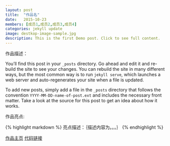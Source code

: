 ```yaml
---
layout: post
title:  "作品名"
date:   2015-10-23
members: [成员1,成员2,成员3,成员4]
categories: jekyll update
image: destkop-image-sample.jpg
description: This is the first Demo post. Click to see full content.
---
```

作品描述：

You’ll find this post in your `_posts` directory. Go ahead and edit it and re-build the site to see your changes. You can rebuild the site in many different ways, but the most common way is to run `jekyll serve`, which launches a web server and auto-regenerates your site when a file is updated.

To add new posts, simply add a file in the `_posts` directory that follows the convention `YYYY-MM-DD-name-of-post.ext` and includes the necessary front matter. Take a look at the source for this post to get an idea about how it works.

作品亮点:

{% highlight markdown %}
亮点描述：｛描述内容为。。。｝
{% endhighlight %}

[作品主页][MainPage] [代码链接][CodeBase]

[CodeBase]: http://jekyllrb.com
[MainPage]: https://github.com/jekyll/jekyll
